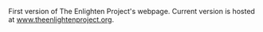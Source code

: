 First version of The Enlighten Project's webpage. 
Current version is hosted at www.theenlightenproject.org.
